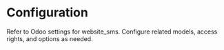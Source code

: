 # Configuration

Refer to Odoo settings for website_sms. Configure related models, access rights, and options as needed.
